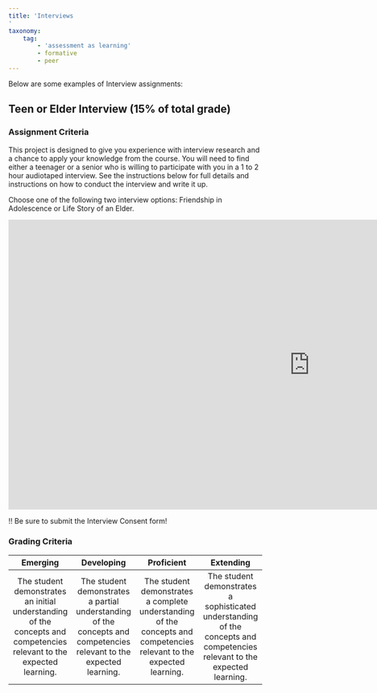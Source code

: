 ```yaml
---
title: 'Interviews
'
taxonomy:
    tag:
        - 'assessment as learning'
        - formative
        - peer
---
```


Below are some examples of Interview assignments:


## Teen or Elder Interview (15% of total grade)

### Assignment Criteria

This project is designed to give you experience with interview research and a chance to apply your knowledge from the course. You will need to find either a teenager or a senior who is willing to participate with you in a 1 to 2 hour audiotaped interview. See the instructions below for full details and instructions on how to conduct the interview and write it up.

Choose one of the following two interview options: Friendship in Adolescence or Life Story of an Elder.

<iframe src="https://create.twu.ca/h5p/wp-admin/admin-ajax.php?action=h5p_embed&id=163" width="1196" height="575" frameborder="0" allowfullscreen="allowfullscreen" title="PSYC 215: Piaget&#039;s Model - Assimilation vs Accomodation"></iframe>

!! Be sure to submit the Interview Consent form!


### Grading Criteria

|Emerging|Developing|Proficient|Extending|
|:---:|:---:|:---:|:---:|
|The student demonstrates an initial understanding of the concepts and competencies relevant to the expected learning.|The student demonstrates a partial understanding of the concepts and competencies relevant to the expected learning.|The student demonstrates a complete understanding of the concepts and competencies relevant to the expected learning.|The student demonstrates a sophisticated understanding of the concepts and competencies relevant to the expected learning.|
